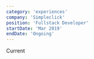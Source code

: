 ```yaml
---
category: 'experiences'
company: 'Simpleclick'
position: 'Fullstack Developer'
startDate: 'Mar 2019'
endDate: 'Ongoing'
---
```


Current